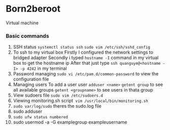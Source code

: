# Born2beroot
Virtual machine 
### Basic commands
1. SSH status
`systemctl status ssh`
`sudo vim /etc/ssh/sshd_config`
3. To ssh to my virtual box
Firstly I configured the network settings to bridged adapter
Secondly i typed `hostname -I` command in my virtual box to get the hostname ip
After that just type `ssh quanguye@<hostname -I> -p 4242` in my terminal
4. Password managing
`sudo vi /etc/pam.d/common-password` to view the configuration file
5. Managing users
To add a user user `adduser <name>`
`getent group` to see all available groups
`getent <groupname>` to see users in thata group
6. View sudoers file
`sudo vim /etc/sudoers.d`
7. Viewing monitoring.sh script`
vim /usr/local/bin/monitoring.sh`
8. `sudo var/log/sudo` theres the sudo.log file
9. sudo adduser <new username>
10. `sudo ufw status numbered`
11. sudo usermod -a -G examplegroup exampleusername
